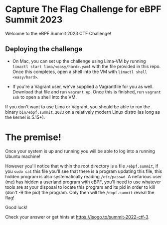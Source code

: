 # Capture The Flag Challenge for eBPF Summit 2023

Welcome to the eBPF Summit 2023 CTF Challenge!

## Deploying the challenge

* On Mac, you can set up the challenge using Lima-VM by running `limactl start
  lima/<easy/hard>.yaml` with the file provided in this repo. Once this
  completes, open a shell into the VM with `limactl shell <easy/hard>`.

* If you're a Vagrant user, we've supplied a Vagrantfile for you as well.
  Download that file and run `vagrant up`. Once this is finished, run `vagrant
  ssh` to open a shell into the VM.

If you don't want to use Lima or Vagrant, you should be able to run the binary
`bin/ebpf.summit.2023` on a relatively modern Linux distro (as long as the
kernel is 5.15+).

# The premise!

Once your system is up and running you will be able to log into a running
Ubuntu machine!

However you'll notice that within the root directory is a file `/ebpf.summit`,
if you `sudo cat` this file you'll see that there is a program updating this
file, this hidden program is also systematically reading `/etc/passwd`. A
nefarious user (me) has hidden a userland program with eBPF, you'll need to use
whatever tools are at your disposal to locate this program and its pid in order
to kill (don't -9 the pid) the program. Only then will the `/ebpf.summit`
reveal the flag!

Good luck!

Check your answer or get hints at https://isogo.to/summit-2022-ctf-3.
